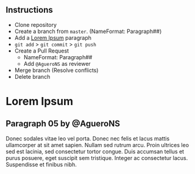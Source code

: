 ## Instructions
* Clone repository
* Create a branch from `master`. (NameFormat: Paragraph##)
* Add a [Lorem Ipsum](https://www.lipsum.com/) paragraph
* `git add` > `git commit` > `git push`
* Create a Pull Request 
  * NameFormat: Paragraph##
  * Add `@AgueroNS` as reviewer
* Merge branch (Resolve conflicts)
* Delete branch 

# Lorem Ipsum

## Paragraph 05 by @AgueroNS
Donec sodales vitae leo vel porta. Donec nec felis et lacus mattis ullamcorper at sit amet sapien. Nullam sed rutrum arcu. Proin ultrices leo sed est lacinia, sed consectetur tortor congue. Duis accumsan tellus et purus posuere, eget suscipit sem tristique. Integer ac consectetur lacus. Suspendisse et finibus nibh.